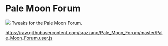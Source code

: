 # Pale Moon Forum
<img src="https://github.com/srazzano/Images/blob/master/pmforum9.png"/>
Tweaks for the Pale Moon Forum.

https://raw.githubusercontent.com/srazzano/Pale_Moon_Forum/master/Pale_Moon_Forum.user.js
